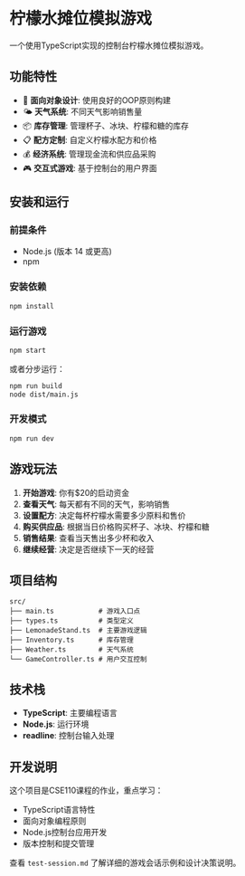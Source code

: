 # 柠檬水摊位模拟游戏

一个使用TypeScript实现的控制台柠檬水摊位模拟游戏。

## 功能特性

- 🍋 **面向对象设计**: 使用良好的OOP原则构建
- 🌤️ **天气系统**: 不同天气影响销售量
- 📦 **库存管理**: 管理杯子、冰块、柠檬和糖的库存
- 📋 **配方定制**: 自定义柠檬水配方和价格
- 💰 **经济系统**: 管理现金流和供应品采购
- 🎮 **交互式游戏**: 基于控制台的用户界面

## 安装和运行

### 前提条件
- Node.js (版本 14 或更高)
- npm

### 安装依赖
```bash
npm install
```

### 运行游戏
```bash
npm start
```

或者分步运行：
```bash
npm run build
node dist/main.js
```

### 开发模式
```bash
npm run dev
```

## 游戏玩法

1. **开始游戏**: 你有$20的启动资金
2. **查看天气**: 每天都有不同的天气，影响销售
3. **设置配方**: 决定每杯柠檬水需要多少原料和售价
4. **购买供应品**: 根据当日价格购买杯子、冰块、柠檬和糖
5. **销售结果**: 查看当天售出多少杯和收入
6. **继续经营**: 决定是否继续下一天的经营

## 项目结构

```
src/
├── main.ts           # 游戏入口点
├── types.ts          # 类型定义
├── LemonadeStand.ts  # 主要游戏逻辑
├── Inventory.ts      # 库存管理
├── Weather.ts        # 天气系统
└── GameController.ts # 用户交互控制
```

## 技术栈

- **TypeScript**: 主要编程语言
- **Node.js**: 运行环境
- **readline**: 控制台输入处理

## 开发说明

这个项目是CSE110课程的作业，重点学习：
- TypeScript语言特性
- 面向对象编程原则
- Node.js控制台应用开发
- 版本控制和提交管理

查看 `test-session.md` 了解详细的游戏会话示例和设计决策说明。